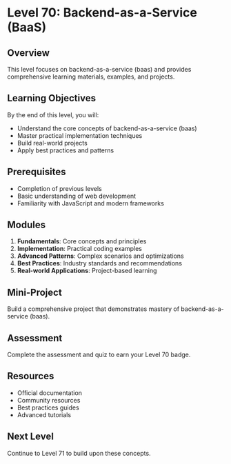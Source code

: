 # Level 70: Backend-as-a-Service (BaaS)

## Overview
This level focuses on backend-as-a-service (baas) and provides comprehensive learning materials, examples, and projects.

## Learning Objectives
By the end of this level, you will:
- Understand the core concepts of backend-as-a-service (baas)
- Master practical implementation techniques
- Build real-world projects
- Apply best practices and patterns

## Prerequisites
- Completion of previous levels
- Basic understanding of web development
- Familiarity with JavaScript and modern frameworks

## Modules
1. **Fundamentals**: Core concepts and principles
2. **Implementation**: Practical coding examples
3. **Advanced Patterns**: Complex scenarios and optimizations
4. **Best Practices**: Industry standards and recommendations
5. **Real-world Applications**: Project-based learning

## Mini-Project
Build a comprehensive project that demonstrates mastery of backend-as-a-service (baas).

## Assessment
Complete the assessment and quiz to earn your Level 70 badge.

## Resources
- Official documentation
- Community resources
- Best practices guides
- Advanced tutorials

## Next Level
Continue to Level 71 to build upon these concepts.
